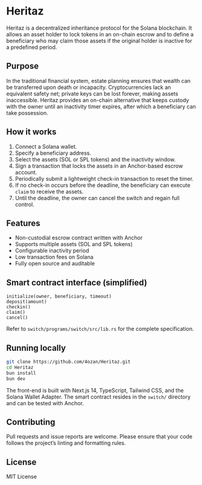 # Heritaz

Heritaz is a decentralized inheritance protocol for the Solana blockchain. It allows an asset holder to lock tokens in an on-chain escrow and to define a beneficiary who may claim those assets if the original holder is inactive for a predefined period.

## Purpose

In the traditional financial system, estate planning ensures that wealth can be transferred upon death or incapacity. Cryptocurrencies lack an equivalent safety net; private keys can be lost forever, making assets inaccessible. Heritaz provides an on-chain alternative that keeps custody with the owner until an inactivity timer expires, after which a beneficiary can take possession.

## How it works

1. Connect a Solana wallet.
2. Specify a beneficiary address.
3. Select the assets (SOL or SPL tokens) and the inactivity window.
4. Sign a transaction that locks the assets in an Anchor-based escrow account.
5. Periodically submit a lightweight check-in transaction to reset the timer.
6. If no check-in occurs before the deadline, the beneficiary can execute `claim` to receive the assets.
7. Until the deadline, the owner can cancel the switch and regain full control.

## Features

- Non-custodial escrow contract written with Anchor
- Supports multiple assets (SOL and SPL tokens)
- Configurable inactivity period
- Low transaction fees on Solana
- Fully open source and auditable

## Smart contract interface (simplified)

```text
initialize(owner, beneficiary, timeout)
deposit(amount)
checkin()
claim()
cancel()
```

Refer to `switch/programs/switch/src/lib.rs` for the complete specification.

## Running locally

```bash
git clone https://github.com/4ozan/Heritaz.git
cd Heritaz
bun install
bun dev
```

The front-end is built with Next.js 14, TypeScript, Tailwind CSS, and the Solana Wallet Adapter. The smart contract resides in the `switch/` directory and can be tested with Anchor.

## Contributing

Pull requests and issue reports are welcome. Please ensure that your code follows the project’s linting and formatting rules.

## License

MIT License
